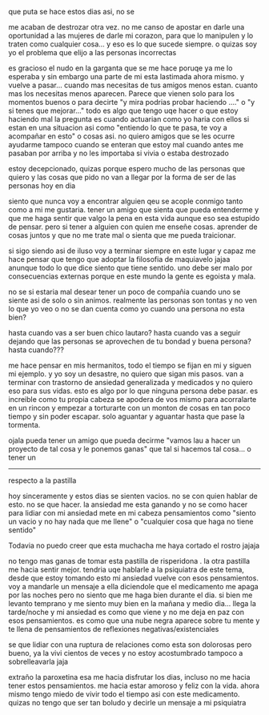 que puta se hace estos dias asi, no se

me acaban de destrozar otra vez. no me canso de apostar en darle una oportunidad a las mujeres de darle mi corazon, para que lo manipulen y lo traten como cualquier cosa...
y eso es lo que sucede siempre. o quizas soy yo el problema que elijo a las personas incorrectas

es gracioso el nudo en la garganta que se me hace poruqe ya me lo esperaba y sin embargo una parte de mi esta lastimada ahora mismo.
y vuelve a pasar... cuando mas necesitas de tus amigos menos estan. cuanto mas los necesitas menos aparecen. Parece que vienen solo para los momentos buenos o para decirte "y mira podrias probar haciendo ...." o "y si tenes que mejorar..." todo es algo que tengo uqe hacer o que estoy haciendo mal
la pregunta es cuando actuarian como yo haria con ellos si estan en una situacion asi como "entiendo lo que te pasa, te voy a acompañar en esto" o cosas asi.
no quiero amigos que se les ocurre ayudarme tampoco cuando se enteran que estoy mal cuando antes me pasaban por arriba  y no les importaba si vivia o estaba destrozado

estoy decepcionado, quizas porque espero mucho de las personas que quiero y las cosas que pido no van a llegar por la forma de ser de las personas hoy en dia

siento que nunca voy a encontrar alguien qeu se acople conmigo tanto como a mi me gustaria. tener un amigo que sienta que pueda entenderme y que me haga sentir que valgo la pena en esta vida aunque eso sea estupido de pensar.
pero si tener a alguien con quien me enseñe cosas. aprender de cosas juntos y que no me trate mal o sienta que me pueda traicionar.

si sigo siendo asi de iluso voy a terminar siempre en este lugar y capaz me hace pensar que tengo que adoptar la filosofia de maquiavelo jajaa anunque todo lo que dice siento que tiene sentido. uno debe ser malo por consecuencias externas porque en este mundo la gente es egoista y mala.

no se si estaria mal desear tener un poco de compañia cuando uno se siente asi de solo o sin animos. realmente las personas son tontas y no ven lo que yo veo o no se dan cuenta como yo cuando una persona no esta bien?

hasta cuando vas a ser buen chico lautaro? hasta cuando vas a seguir dejando que las personas se aprovechen de tu bondad y buena persona? hasta cuando???

me hace pensar en mis hermanitos, todo el tiempo se fijan en mi y siguen mi ejemplo. y yo soy un desastre, no quiero que sigan mis pasos. van a terminar con trastorno de ansiedad generalizada y medicados y no quiero eso para sus vidas. esto es algo por lo que ninguna persona debe pasar. es increible como tu propia cabeza se apodera de vos mismo para acorralarte en un rincon y empezar a torturarte con un monton de cosas en tan poco tiempo y sin poder escapar. solo aguantar y aguantar hasta que pase la tormenta.

ojala pueda tener un amigo que pueda decirme "vamos lau a hacer un proyecto de tal cosa y le ponemos ganas" que tal si hacemos tal cosa... 
o tener un


--- 

respecto a la pastilla

hoy sinceramente y estos dias se sienten vacios. no se con quien hablar de esto. no se que hacer. la ansiedad me esta ganando y no se como hacer para lidiar con mi ansiedad
mete en mi cabeza pensamientos como "siento un vacio y no hay nada que me llene" o "cualquier cosa que haga no tiene sentido"

Todavia no puedo creer que esta muchacha me haya cortado el rostro jajaja

no tengo mas ganas de tomar esta pastilla de risperidona . la otra pastilla me hacia sentir mejor. tendria uqe hablarle a la psiquiatra de este tema, desde que estoy tomando esto mi ansiedad vuelve con esos pensamientos. voy a mandarle un mensaje a ella diciendole que el medicamento me apaga por las noches pero no siento que me haga bien durante el dia. si bien me levanto temprano y me siento muy bien en la mañana y medio dia... llega la tarde/noche y mi ansiedad es como que viene y no me deja en paz con esos pensamientos. es como que una nube negra aparece sobre tu mente y te llena de pensamientos de reflexiones negativas/existenciales

se que lidiar con una ruptura de relaciones como esta son dolorosas pero bueno, ya la vivi cientos de veces y no estoy acostumbrado tampoco a sobrelleavarla jaja

extraño la paroxetina esa me hacia disfrutar los dias, incluso no me hacia tener estos pensamientos. me hacia estar amoroso y feliz con la vida. ahora mismo tengo miedo de vivir todo el tiempo asi con este medicamento. quizas no tengo que ser tan boludo y decirle un mensaje a mi psiquiatra